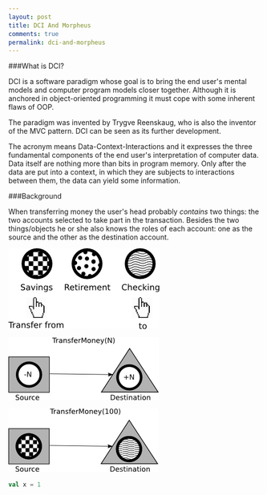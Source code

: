 ```yaml
---
layout: post
title: DCI And Morpheus
comments: true
permalink: dci-and-morpheus
---
```


###What is DCI?

DCI is a software paradigm whose goal is to bring the end user's mental models and computer program models closer together. Although it is anchored in object-oriented programming it must cope with some inherent flaws of OOP.

The paradigm was invented by Trygve Reenskaug, who is also the inventor of the MVC pattern. DCI can be seen as its further development.

The acronym means Data-Context-Interactions and it expresses the three fundamental components of the end user's interpretation of computer data. Data itself are nothing more than bits in program memory. Only after the data are put into a context, in which they are subjects to interactions between them, the data can yield some information.

###Background

When transferring money the user's head probably *contains* two things: the two accounts selected to take part in the transaction. Besides the two things/objects he or she also knows the roles of each account: one as the source and the other as the destination account.

![Bank Accounts](https://raw.githubusercontent.com/zslajchrt/morpheus/master/src/main/doc/pict/dci-transfer-money-2.png "Bank Accounts")

![Transfer Money Use-Case](https://raw.githubusercontent.com/zslajchrt/morpheus/master/src/main/doc/pict/dci-transfer-money-1.png "Transfer Money Use-Case")


![Money Transfer](https://raw.githubusercontent.com/zslajchrt/morpheus/master/src/main/doc/pict/dci-transfer-money-3.png "Money Transfer")

```scala
val x = 1
```
